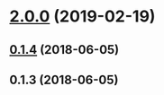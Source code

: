 <a name="2.0.0"></a>
# [2.0.0](https://github.com/tinper-bee/bee-search-panel/compare/v0.1.4...v2.0.0) (2019-02-19)



<a name="0.1.4"></a>
## [0.1.4](https://github.com/tinper-bee/bee-search-panel/compare/v0.1.3...v0.1.4) (2018-06-05)



<a name="0.1.3"></a>
## 0.1.3 (2018-06-05)



